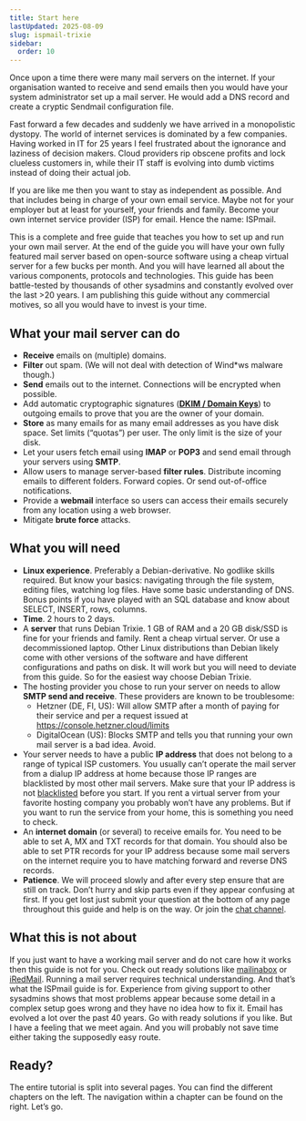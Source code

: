 ```yaml
---
title: Start here
lastUpdated: 2025-08-09
slug: ispmail-trixie
sidebar:
  order: 10
---
```


Once upon a time there were many mail servers on the internet. If your organisation wanted to receive and send emails
then you would have your system administrator set up a mail server. He would add a DNS record and create a cryptic
Sendmail configuration file.

Fast forward a few decades and suddenly we have arrived in a monopolistic dystopy. The world of internet services is
dominated by a few companies. Having worked in IT for 25 years I feel frustrated about the ignorance and laziness of
decision makers. Cloud providers rip obscene profits and lock clueless customers in, while their IT staff is evolving
into dumb victims instead of doing their actual job.

If you are like me then you want to stay as independent as possible. And that includes being in charge of your own email
service. Maybe not for your employer but at least for yourself, your friends and family. Become your own internet
service provider (ISP) for email. Hence the name: ISPmail.

This is a complete and free guide that teaches you how to set up and run your own mail server. At the end of the guide
you will have your own fully featured mail server based on open-source software using a cheap virtual server for a few
bucks per month. And you will have learned all about the various components, protocols and technologies. This guide has
been battle-tested by thousands of other sysadmins and constantly evolved over the last >20 years. I am publishing this
guide without any commercial motives, so all you would have to invest is your time.

## What your mail server can do

- **Receive** emails on (multiple) domains.
- **Filter** out spam. (We will not deal with detection of Wind\*ws malware though.)
- **Send** emails out to the internet. Connections will be encrypted when possible.
- Add automatic cryptographic signatures (**[DKIM / Domain Keys](https://en.wikipedia.org/wiki/DomainKeys)**) to
  outgoing emails to prove that you are the owner of your domain.
- **Store** as many emails for as many email addresses as you have disk space. Set limits (“quotas”) per user. The only
  limit is the size of your disk.
- Let your users fetch email using **IMAP** or **POP3** and send email through your servers using **SMTP**.
- Allow users to manage server-based **filter rules**. Distribute incoming emails to different folders. Forward copies.
  Or send out-of-office notifications.
- Provide a **webmail** interface so users can access their emails securely from any location using a web browser.
- Mitigate **brute force** attacks.

## What you will need

- **Linux experience**. Preferably a Debian-derivative. No godlike skills required. But know your basics: navigating
  through the file system, editing files, watching log files. Have some basic understanding of DNS. Bonus points if you
  have played with an SQL database and know about SELECT, INSERT, rows, columns.
- **Time**. 2 hours to 2 days.
- A **server** that runs Debian Trixie. 1 GB of RAM and a 20 GB disk/SSD is fine for your friends and family. Rent a
  cheap virtual server. Or use a decommissioned laptop. Other Linux distributions than Debian likely come with other
  versions of the software and have different configurations and paths on disk. It will work but you will need to
  deviate from this guide. So for the easiest way choose Debian Trixie.
- The hosting provider you chose to run your server on needs to allow **SMTP send and receive**. These providers are
  known to be troublesome:
  - Hetzner (DE, FI, US): Will allow SMTP after a month of paying for their service and per a request issued at
    https://console.hetzner.cloud/limits
  - DigitalOcean (US): Blocks SMTP and tells you that running your own mail server is a bad idea. Avoid.
- Your server needs to have a public **IP address** that does not belong to a range of typical ISP customers. You
  usually can’t operate the mail server from a dialup IP address at home because those IP ranges are blacklisted by most
  other mail servers. Make sure that your IP address is not [blacklisted](https://multirbl.valli.org/) before you start.
  If you rent a virtual server from your favorite hosting company you probably won’t have any problems. But if you want
  to run the service from your home, this is something you need to check.
- An **internet domain** (or several) to receive emails for. You need to be able to set A, MX and TXT records for that
  domain. You should also be able to set PTR records for your IP address because some mail servers on the internet
  require you to have matching forward and reverse DNS records.
- **Patience**. We will proceed slowly and after every step ensure that are still on track. Don’t hurry and skip parts
  even if they appear confusing at first. If you get lost just submit your question at the bottom of any page throughout
  this guide and help is on the way. Or join the [chat channel](https://riot.im/app/#/room/#ispmail:matrix.org).

## What this is not about

If you just want to have a working mail server and do not care how it works then this guide is not for you. Check out
ready solutions like [mailinabox](https://mailinabox.email/) or [iRedMail](http://www.iredmail.org/). Running a mail
server requires technical understanding. And that’s what the ISPmail guide is for. Experience from giving support to
other sysadmins shows that most problems appear because some detail in a complex setup goes wrong and they have no idea
how to fix it. Email has evolved a lot over the past 40 years. Go with ready solutions if you like. But I have a feeling
that we meet again. And you will probably not save time either taking the supposedly easy route.

## Ready?

The entire tutorial is split into several pages. You can find the different chapters on the left. The navigation within
a chapter can be found on the right. Let’s go.
